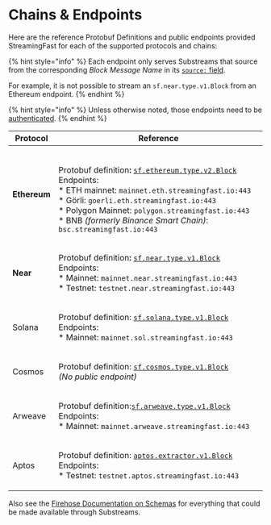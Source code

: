 # Chains & Endpoints

Here are the reference Protobuf Definitions and public endpoints provided StreamingFast for each of the supported protocols and chains:

{% hint style="info" %}
Each endpoint only serves Substreams that source from the corresponding _Block Message Name_ in its [`source:` field](manifests.md#modules-.inputs).

For example, it is not possible to stream an `sf.near.type.v1.Block` from an Ethereum endpoint.
{% endhint %}

{% hint style="info" %}
Unless otherwise noted, those endpoints need to be [authenticated](authentication.md).
{% endhint %}

| Protocol     | Reference                                                                                                                                                                                                                                                                                                                                                                                                                                                                                                                                                                                               |
| ------------ | ------------------------------------------------------------------------------------------------------------------------------------------------------------------------------------------------------------------------------------------------------------------------------------------------------------------------------------------------------------------------------------------------------------------------------------------------------------------------------------------------------------------------------------------------------------------------------------------------------- |
| **Ethereum** | <p><strong></strong><br><strong></strong>Protobuf definition<strong>:</strong> <a href="https://github.com/streamingfast/firehose-ethereum/blob/develop/proto/sf/ethereum/type/v2/type.proto"><code>sf.ethereum.type.v2.Block</code></a><code></code><br><code></code>Endpoints:<br><code></code>  * ETH mainnet: <code>mainnet.eth.streamingfast.io:443</code><br>  * Görli: <code>goerli.eth.streamingfast.io:443</code><br><code></code>  * Polygon Mainnet: <code>polygon.streamingfast.io:443</code><br>  * BNB <em>(formerly Binance Smart Chain)</em>: <code>bsc.streamingfast.io:443</code></p> |
| **Near**     | <p>Protobuf definition<strong>:</strong> <a href="https://github.com/streamingfast/firehose-near/blob/develop/proto/sf/near/type/v1/type.proto"><code>sf.near.type.v1.Block</code></a><code></code><br><code></code>Endpoints:<br><code></code>  * Mainnet: <code>mainnet.near.streamingfast.io:443</code><br><code></code>  * Testnet: <code>testnet.near.streamingfast.io:443</code></p>                                                                                                                                                                                                              |
| Solana       | <p>Protobuf definition: <a href="https://github.com/streamingfast/firehose-solana/blob/develop/proto/sf/solana/type/v1/type.proto"><code>sf.solana.type.v1.Block</code></a><code></code><br><code></code>Endpoints:<br><code></code>  * Mainnet: <code>mainnet.sol.streamingfast.io:443</code></p>                                                                                                                                                                                                                                                                                                      |
| Cosmos       | <p>Protobuf definition: <a href="https://github.com/figment-networks/proto-cosmos/blob/main/sf/cosmos/type/v1/type.proto"><code>sf.cosmos.type.v1.Block</code></a><code></code><br><code></code><em>(No public endpoint)</em></p>                                                                                                                                                                                                                                                                                                                                                                       |
| Arweave      | <p>Protobuf definition:<a href="https://github.com/streamingfast/firehose-arweave/blob/develop/proto/sf/arweave/type/v1/type.proto"><code>sf.arweave.type.v1.Block</code></a><br>Endpoints:<br>   * Mainnet: <code>mainnet.arweave.streamingfast.io:443</code></p>                                                                                                                                                                                                                                                                                                                                      |
| Aptos        | <p>Protobuf definition: <a href="https://github.com/aptos-labs/aptos-core/blob/main/crates/aptos-protos/proto/aptos/extractor/v1/extractor.proto"><code>aptos.extractor.v1.Block</code></a><br>Endpoints:<br>  * Testnet: <code>testnet.aptos.streamingfast.io:443</code></p>                                                                                                                                                                                                                                                                                                                           |

Also see the [Firehose Documentation on Schemas](https://firehose.streamingfast.io/references/protobuf-schemas) for everything that could be made available through Substreams.
